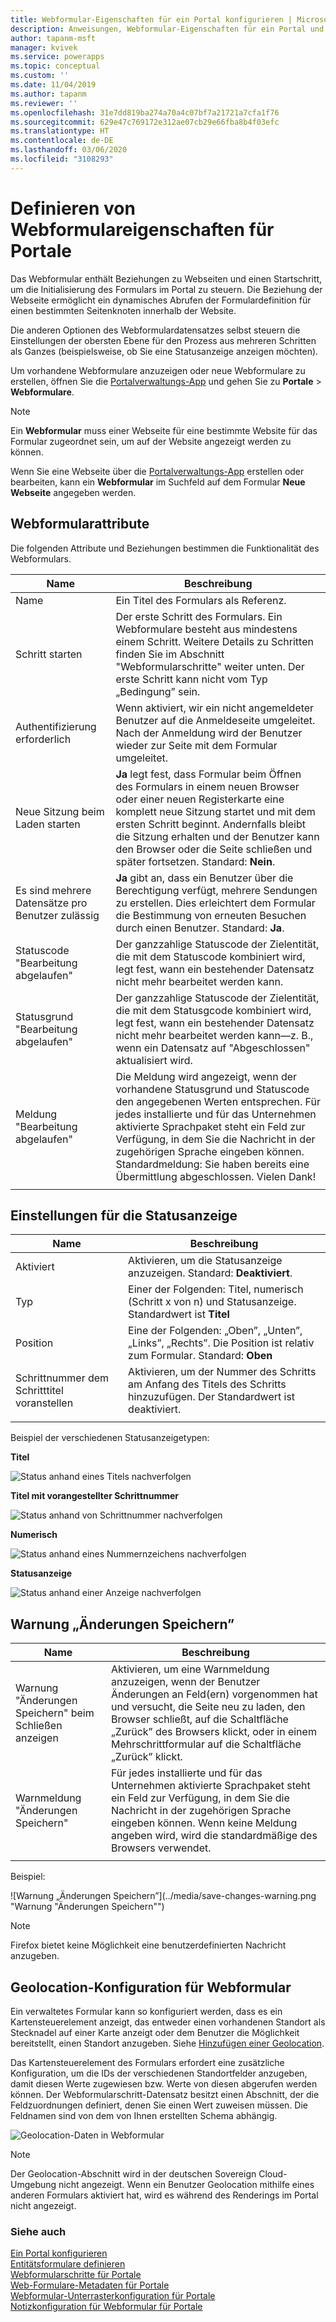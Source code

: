 ```yaml
---
title: Webformular-Eigenschaften für ein Portal konfigurieren | MicrosoftDocs
description: Anweisungen, Webformular-Eigenschaften für ein Portal und zu konfigurieren.
author: tapanm-msft
manager: kvivek
ms.service: powerapps
ms.topic: conceptual
ms.custom: ''
ms.date: 11/04/2019
ms.author: tapanm
ms.reviewer: ''
ms.openlocfilehash: 31e7dd819ba274a70a4c07bf7a21721a7cfa1f76
ms.sourcegitcommit: 629e47c769172e312ae07cb29e66fba8b4f03efc
ms.translationtype: HT
ms.contentlocale: de-DE
ms.lasthandoff: 03/06/2020
ms.locfileid: "3108293"
---
```

# <a name="define-web-form-properties-for-portals"></a>Definieren von Webformulareigenschaften für Portale

Das Webformular enthält Beziehungen zu Webseiten und einen Startschritt, um die Initialisierung des Formulars im Portal zu steuern. Die Beziehung der Webseite ermöglicht ein dynamisches Abrufen der Formulardefinition für einen bestimmten Seitenknoten innerhalb der Website.  

Die anderen Optionen des Webformulardatensatzes selbst steuern die Einstellungen der obersten Ebene für den Prozess aus mehreren Schritten als Ganzes (beispielsweise, ob Sie eine Statusanzeige anzeigen möchten).

Um vorhandene Webformulare anzuzeigen oder neue Webformulare zu erstellen, öffnen Sie die [Portalverwaltungs-App](configure-portal.md) und gehen Sie zu **Portale** > **Webformulare**.

> [!Note]
> Ein **Webformular** muss einer Webseite für eine bestimmte Website für das Formular zugeordnet sein, um auf der Website angezeigt werden zu können.  

Wenn Sie eine Webseite über die [Portalverwaltungs-App](configure-portal.md) erstellen oder bearbeiten, kann ein **Webformular** im Suchfeld auf dem Formular **Neue Webseite** angegeben werden.

## <a name="web-form-attributes"></a>Webformularattribute

Die folgenden Attribute und Beziehungen bestimmen die Funktionalität des Webformulars.


|                Name                 |                                                                                                                                                                                        Beschreibung                                                                                                                                                                                         |
|-------------------------------------|--------------------------------------------------------------------------------------------------------------------------------------------------------------------------------------------------------------------------------------------------------------------------------------------------------------------------------------------------------------------------------------------|
|                Name                 |                                                                                                                                                                          Ein Titel des Formulars als Referenz.                                                                                                                                                                           |
|             Schritt starten              |                                                                                Der erste Schritt des Formulars. Ein Webformulare besteht aus mindestens einem Schritt. Weitere Details zu Schritten finden Sie im Abschnitt "Webformularschritte" weiter unten. Der erste Schritt kann nicht vom Typ „Bedingung” sein.                                                                                |
|       Authentifizierung erforderlich       |                                                                              Wenn aktiviert, wir ein nicht angemeldeter Benutzer auf die Anmeldeseite umgeleitet. Nach der Anmeldung wird der Benutzer wieder zur Seite mit dem Formular umgeleitet.                                                                               |
|      Neue Sitzung beim Laden starten      |              **Ja** legt fest, dass Formular beim Öffnen des Formulars in einem neuen Browser oder einer neuen Registerkarte eine komplett neue Sitzung startet und mit dem ersten Schritt beginnt. Andernfalls bleibt die Sitzung erhalten und der Benutzer kann den Browser oder die Seite schließen und später fortsetzen. Standard: **Nein**.               |
| Es sind mehrere Datensätze pro Benutzer zulässig |                                                                                                  **Ja** gibt an, dass ein Benutzer über die Berechtigung verfügt, mehrere Sendungen zu erstellen. Dies erleichtert dem Formular die Bestimmung von erneuten Besuchen durch einen Benutzer. Standard: **Ja**.                                                                                                   |
|       Statuscode "Bearbeitung abgelaufen"       |                                                                                                                    Der ganzzahlige Statuscode der Zielentität, die mit dem Statuscode kombiniert wird, legt fest, wann ein bestehender Datensatz nicht mehr bearbeitet werden kann.                                                                                                                     |
|     Statusgrund "Bearbeitung abgelaufen"      |                                                                       Der ganzzahlige Statuscode der Zielentität, die mit dem Statusgcode kombiniert wird, legt fest, wann ein bestehender Datensatz nicht mehr bearbeitet werden kann&mdash;z. B., wenn ein Datensatz auf "Abgeschlossen" aktualisiert wird.                                                                       |
|        Meldung "Bearbeitung abgelaufen"         | Die Meldung wird angezeigt, wenn der vorhandene Statusgrund und Statuscode den angegebenen Werten entsprechen. Für jedes installierte und für das Unternehmen aktivierte Sprachpaket steht ein Feld zur Verfügung, in dem Sie die Nachricht in der zugehörigen Sprache eingeben können. Standardmeldung: Sie haben bereits eine Übermittlung abgeschlossen. Vielen Dank! |
|                                     |                                                                                                                                                                                                                                                                                                                                                                                            |

## <a name="progress-indicator-settings"></a>Einstellungen für die Statusanzeige

| Name                              | Beschreibung                                                                                          |
|-----------------------------------|------------------------------------------------------------------------------------------------------|
| Aktiviert                           | Aktivieren, um die Statusanzeige anzuzeigen. Standard: **Deaktiviert**.                                      |
| Typ                              | Einer der Folgenden: Titel, numerisch (Schritt x von n) und Statusanzeige. Standardwert ist **Titel**                                                                                    |
| Position                          | Eine der Folgenden: „Oben”, „Unten”, „Links”, „Rechts”. Die Position ist relativ zum Formular. Standard: **Oben**                                                   |
| Schrittnummer dem Schritttitel voranstellen | Aktivieren, um der Nummer des Schritts am Anfang des Titels des Schritts hinzuzufügen. Der Standardwert ist deaktiviert. |
||

Beispiel der verschiedenen Statusanzeigetypen:

**Titel**

![Status anhand eines Titels nachverfolgen](../media/track-progress-title.png "Status anhand eines Titels nachverfolgen")  

**Titel mit vorangestellter Schrittnummer**

![Status anhand von Schrittnummer nachverfolgen](../media/track-progress-step-number.png "Status anhand von Schrittnummer nachverfolgen")  

**Numerisch**

![Status anhand eines Nummernzeichens nachverfolgen](../media/track-progress-numeral.png "Status anhand eines Nummernzeichens nachverfolgen")  

**Statusanzeige**

![Status anhand einer Anzeige nachverfolgen](../media/track-progress-bar.png "Status anhand einer Anzeige nachverfolgen")  

## <a name="save-changes-warning"></a>Warnung „Änderungen Speichern” 

|                 Name                  |                                                                                                                                Beschreibung                                                                                                                                |
|---------------------------------------|---------------------------------------------------------------------------------------------------------------------------------------------------------------------------------------------------------------------------------------------------------------------------|
| Warnung "Änderungen Speichern" beim Schließen anzeigen |                         Aktivieren, um eine Warnmeldung anzuzeigen, wenn der Benutzer Änderungen an Feld(ern) vorgenommen hat und versucht, die Seite neu zu laden, den Browser schließt, auf die Schaltfläche „Zurück” des Browsers klickt, oder in einem Mehrschrittformular auf die Schaltfläche „Zurück” klickt.                         |
|     Warnmeldung \"Änderungen Speichern\"      | Für jedes installierte und für das Unternehmen aktivierte Sprachpaket steht ein Feld zur Verfügung, in dem Sie die Nachricht in der zugehörigen Sprache eingeben können. Wenn keine Meldung angeben wird, wird die standardmäßige des Browsers verwendet. |
|                                       |                                                                                                                                                                                                                                                                           |

Beispiel:

![Warnung „Änderungen Speichern”](../media/save-changes-warning.png "Warnung "Änderungen Speichern"")  

>[!Note]
> Firefox bietet keine Möglichkeit eine benutzerdefinierten Nachricht anzugeben.

## <a name="geolocation-configuration-for-web-form"></a>Geolocation-Konfiguration für Webformular

Ein verwaltetes Formular kann so konfiguriert werden, dass es ein Kartensteuerelement anzeigt, das entweder einen vorhandenen Standort als Stecknadel auf einer Karte anzeigt oder dem Benutzer die Möglichkeit bereitstellt, einen Standort anzugeben. Siehe [Hinzufügen einer Geolocation](add-geolocation.md).

Das Kartensteuerelement des Formulars erfordert eine zusätzliche Konfiguration, um die IDs der verschiedenen Standortfelder anzugeben, damit diesen Werte zugewiesen bzw. Werte von diesen abgerufen werden können. Der Webformularschritt-Datensatz besitzt einen Abschnitt, der die Feldzuordnungen definiert, denen Sie einen Wert zuweisen müssen. Die Feldnamen sind von dem von Ihnen erstellten Schema abhängig.

![Geolocation-Daten in Webformular](../media/geolocation-managed-form.png "Geolocation-Daten in Webformular")

> [!Note]
> Der Geolocation-Abschnitt wird in der deutschen Sovereign Cloud-Umgebung nicht angezeigt. Wenn ein Benutzer Geolocation mithilfe eines anderen Formulars aktiviert hat, wird es während des Renderings im Portal nicht angezeigt.

### <a name="see-also"></a>Siehe auch

[Ein Portal konfigurieren](configure-portal.md)  
[Entitätsformulare definieren](entity-forms.md)  
[Webformularschritte für Portale](web-form-steps.md)  
[Web-Formulare-Metadaten für Portale](configure-web-form-metadata.md)  
[Webformular-Unterrasterkonfiguration für Portale](configure-web-form-subgrid.md)  
[Notizkonfiguration für Webformular für Portale](../configure-notes.md)  
